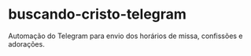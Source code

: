 # buscando-cristo-telegram
Automação do Telegram para envio dos horários de missa, confissões e adorações.
